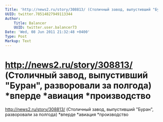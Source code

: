 ```yaml
---
Title: 'http://news2.ru/story/308813/ (Столичный завод, выпустивший "Буран", разворовали за полгода) *вперде *авиация *производство'
UUID: twitter.78514827949113344
Author:
    Title: Balancer
    UUID: twitter.user.balancer73
Date: 'Wed, 08 Jun 2011 21:32:48 +0400'
Type: Post
Markup: Text
---
```


# http://news2.ru/story/308813/ (Столичный завод, выпустивший "Буран", разворовали за полгода) *вперде *авиация *производство

http://news2.ru/story/308813/ (Столичный завод, выпустивший
"Буран", разворовали за полгода) *вперде *авиация
*производство